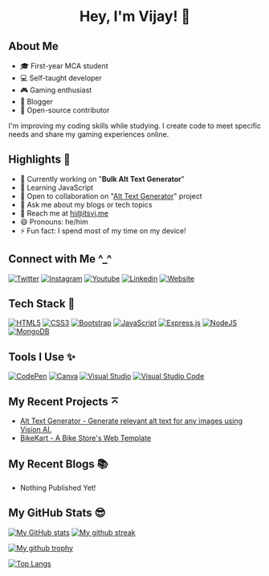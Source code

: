 <h1 align="center">Hey, I'm Vijay! 👋</h1>

## About Me
- 🎓 First-year MCA student
- 💻 Self-taught developer
- 🎮 Gaming enthusiast
- 📝 Blogger
- 🚀 Open-source contributor

I'm improving my coding skills while studying. I create code to meet specific needs and share my gaming experiences online.

## Highlights 🌟
- 🔭 Currently working on "**Bulk Alt Text Generator**"
- 🌱 Learning JavaScript
- 👯 Open to collaboration on "[Alt Text Generator](https://github.com/itsvijaysingh/Alt-Text-Generator)" project
- 💬 Ask me about my blogs or tech topics
- 📧 Reach me at [hi@itsvj.me](mailto:hi@itsvj.me)
- 😄 Pronouns: he/him
- ⚡  Fun fact: I spend most of my time on my device!

## Connect with Me ^_^
[<img alt="Twitter" src="https://img.shields.io/badge/Twitter-1DA1F2?style=for-the-badge&logo=twitter&logoColor=white" />](https://twitter.com/_itsvj)
[<img alt="Instagram" src="https://img.shields.io/badge/Instagram-E4405F?style=for-the-badge&logo=instagram&logoColor=white" />](https://wwww.instagram.com/__itsvj)
[<img alt="Youtube" src="https://img.shields.io/badge/YouTube-FF0000?style=for-the-badge&logo=youtube&logoColor=white" />](https://www.youtube.com/@vijaygamingff)
[<img alt="Linkedin" src="https://img.shields.io/badge/LinkedIn-0077B5?style=for-the-badge&logo=linkedin&logoColor=white" />](https://www.linkedin.com/in/itsvijaysingh)
[<img alt="Website" src="https://img.shields.io/badge/website-000000?style=for-the-badge&logo=About.me&logoColor=white" />](https://itsvj.me)


## Tech Stack 🚀
[![HTML5](https://img.shields.io/badge/html5-%23E34F26.svg?style=for-the-badge&logo=html5&logoColor=white)]()
[![CSS3](https://img.shields.io/badge/css3-%231572B6.svg?style=for-the-badge&logo=css3&logoColor=white)]()
[![Bootstrap](https://img.shields.io/badge/bootstrap-%23563D7C.svg?style=for-the-badge&logo=bootstrap&logoColor=white)]()
[![JavaScript](https://img.shields.io/badge/javascript-%23323330.svg?style=for-the-badge&logo=javascript&logoColor=%23F7DF1E)]()
[![Express.js](https://img.shields.io/badge/express.js-%23404d59.svg?style=for-the-badge&logo=express&logoColor=%2361DAFB)]()
[![NodeJS](https://img.shields.io/badge/node.js-6DA55F?style=for-the-badge&logo=node.js&logoColor=white)]()
[![MongoDB](https://img.shields.io/badge/MongoDB-%234ea94b.svg?style=for-the-badge&logo=mongodb&logoColor=white)]()


## Tools I Use ✨
[![CodePen](https://img.shields.io/badge/CodePen-white?style=for-the-badge&logo=codepen&logoColor=black)]()
[![Canva](https://img.shields.io/badge/Canva-%2300C4CC.svg?&style=for-the-badge&logo=Canva&logoColor=white)]()
[![Visual Studio](https://img.shields.io/badge/Visual%20Studio-5C2D91.svg?style=for-the-badge&logo=visual-studio&logoColor=white)]()
[![Visual Studio Code](https://img.shields.io/badge/Visual%20Studio%20Code-0078d7.svg?style=for-the-badge&logo=visual-studio-code&logoColor=white)]()


## My Recent Projects ⌅
- [Alt Text Generator - Generate relevant alt text for any images using Vision AI.](https://github.com/itsvijaysingh/Alt-Text-Generator)
- [BikeKart - A Bike Store's Web Template](https://github.com/itsvijaysingh/BikeKart)


## My Recent Blogs 📚
- Nothing Published Yet!


## My GitHub Stats 😎

[![My GitHub stats](https://github-readme-stats.vercel.app/api?username=itsvijaysingh)](https://github.com/itsvijaysingh/github-readme-stats)
[![My github streak](https://github-readme-streak-stats.herokuapp.com/?user=itsvijaysingh&theme=blue-green)](https://github.com/itsvijaysingh/github-readme-streak-stats)


[![My github trophy](https://github-profile-trophy.vercel.app/?username=itsvijaysingh&row=1)](https://github.com/itsvijaysingh/github-profile-trophy)


[![Top Langs](https://github-readme-stats.vercel.app/api/top-langs/?username=itsvijaysingh)](https://github.com/itsvijaysingh/github-readme-stats)
